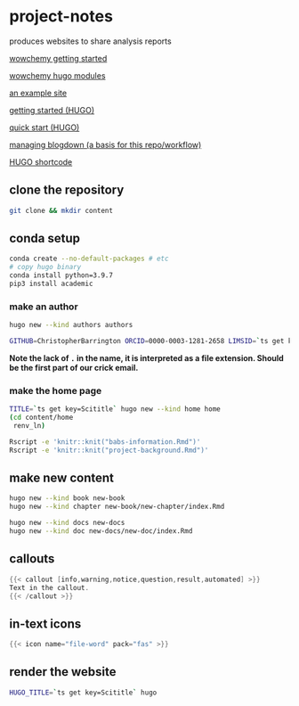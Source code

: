 # project-notes

produces websites to share analysis reports

[wowchemy getting started](https://wowchemy.com/docs/getting-started)

[wowchemy hugo modules](https://github.com/wowchemy/wowchemy-hugo-modules)

[an example site](https://github.com/rodrigoalcarazdelaosa/fisiquimicamente)

[getting started (HUGO)](https://gohugo.io/categories/getting-started)

[quick start (HUGO)](https://gohugo.io/getting-started/quick-start)

[managing blogdown (a basis for this repo/workflow)](https://drmowinckels.io/blog/2020-05-25-changing-you-blogdown-workflow)

[HUGO shortcode](https://gohugo.io/content-management/shortcodes)

## clone the repository

```bash
git clone && mkdir content
```

## conda setup

```bash
conda create --no-default-packages # etc
# copy hugo binary
conda install python=3.9.7
pip3 install academic
```

### make an author

```bash
hugo new --kind authors authors
```

```bash
GITHUB=ChristopherBarrington ORCID=0000-0003-1281-2658 LIMSID=`ts get key=Lims` hugo new --kind author authors/christopher-barrington
```

__Note the lack of `.` in the name, it is interpreted as a file extension. Should be the first part of our crick email.__

### make the home page

```bash
TITLE=`ts get key=Scititle` hugo new --kind home home
(cd content/home
 renv_ln)
```

```bash
Rscript -e 'knitr::knit("babs-information.Rmd")'
Rscript -e 'knitr::knit("project-background.Rmd")'
```

## make new content

```bash
hugo new --kind book new-book
hugo new --kind chapter new-book/new-chapter/index.Rmd

hugo new --kind docs new-docs
hugo new --kind doc new-docs/new-doc/index.Rmd
```

## callouts

```go
{{< callout [info,warning,notice,question,result,automated] >}}
Text in the callout.
{{< /callout >}}
```

## in-text icons

```go
{{< icon name="file-word" pack="fas" >}}
```

## render the website

```bash
HUGO_TITLE=`ts get key=Scititle` hugo
```

